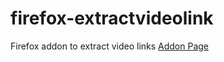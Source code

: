# firefox-extractvideolink
Firefox addon to extract video links
[Addon Page](https://addons.mozilla.org/en-US/firefox/addon/extract-video-link/?utm_content=search&utm_medium=referral&utm_source=addons.mozilla.org)
